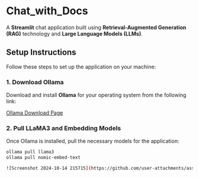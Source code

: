 # Chat_with_Docs

A **Streamlit** chat application built using **Retrieval-Augmented Generation (RAG)** technology and **Large Language Models (LLMs)**.

## Setup Instructions

Follow these steps to set up the application on your machine:

### 1. **Download Ollama**

Download and install **Ollama** for your operating system from the following link:

[Ollama Download Page](https://ollama.com)

### 2. **Pull LLaMA3 and Embedding Models**

Once Ollama is installed, pull the necessary models for the application:

```bash
ollama pull llama3
ollama pull nomic-embed-text

![Screenshot 2024-10-14 215715](https://github.com/user-attachments/assets/204c0296-e1f2-44c1-8eed-e47027aae251)

